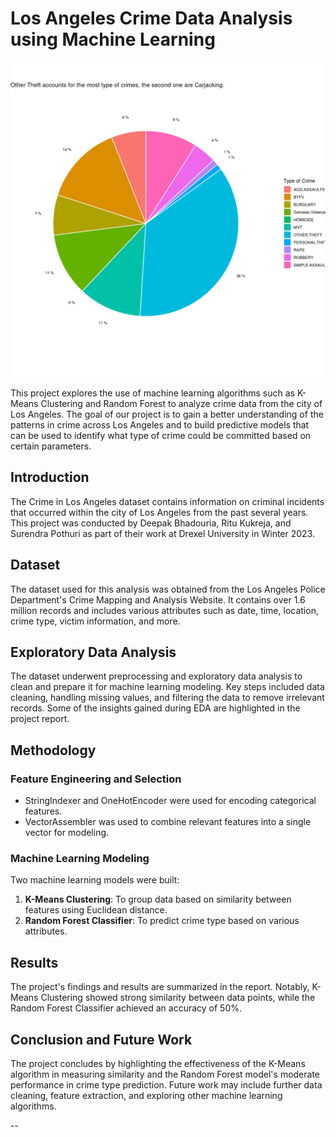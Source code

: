 # Los Angeles Crime Data Analysis using Machine Learning

![Los Angeles Crime Data Analysis](https://github.com/rkukreja24/Crime-Rate-Prediction-in-LA/blob/main/crimes_in_LA.png)

This project explores the use of machine learning algorithms such as K-Means Clustering and Random Forest to analyze crime data from the city of Los Angeles. The goal of our project is to gain a better understanding of the patterns in crime across Los Angeles and to build predictive models that can be used to identify what type of crime could be committed based on certain parameters.

## Introduction
The Crime in Los Angeles dataset contains information on criminal incidents that occurred within the city of Los Angeles from the past several years. This project was conducted by Deepak Bhadouria, Ritu Kukreja, and Surendra Pothuri as part of their work at Drexel University in Winter 2023.

## Dataset
The dataset used for this analysis was obtained from the Los Angeles Police Department's Crime Mapping and Analysis Website. It contains over 1.6 million records and includes various attributes such as date, time, location, crime type, victim information, and more.

## Exploratory Data Analysis
The dataset underwent preprocessing and exploratory data analysis to clean and prepare it for machine learning modeling. Key steps included data cleaning, handling missing values, and filtering the data to remove irrelevant records. Some of the insights gained during EDA are highlighted in the project report.

## Methodology
### Feature Engineering and Selection
- StringIndexer and OneHotEncoder were used for encoding categorical features.
- VectorAssembler was used to combine relevant features into a single vector for modeling.

### Machine Learning Modeling
Two machine learning models were built:
1. **K-Means Clustering**: To group data based on similarity between features using Euclidean distance.
2. **Random Forest Classifier**: To predict crime type based on various attributes.

## Results
The project's findings and results are summarized in the report. Notably, K-Means Clustering showed strong similarity between data points, while the Random Forest Classifier achieved an accuracy of 50%.

## Conclusion and Future Work
The project concludes by highlighting the effectiveness of the K-Means algorithm in measuring similarity and the Random Forest model's moderate performance in crime type prediction. Future work may include further data cleaning, feature extraction, and exploring other machine learning algorithms.

--

